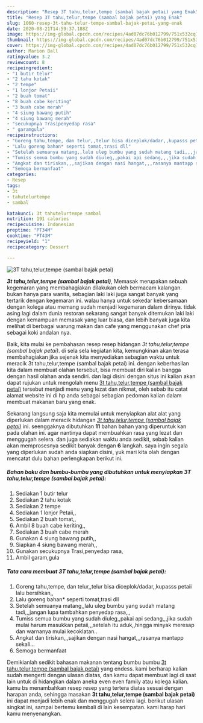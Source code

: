 ```yaml
---
description: "Resep 3T tahu,telur,tempe (sambal bajak petai) yang Enak"
title: "Resep 3T tahu,telur,tempe (sambal bajak petai) yang Enak"
slug: 1060-resep-3t-tahu-telur-tempe-sambal-bajak-petai-yang-enak
date: 2020-08-21T14:59:37.188Z
image: https://img-global.cpcdn.com/recipes/4ad07dc76b012799/751x532cq70/3t-tahutelurtempe-sambal-bajak-petai-foto-resep-utama.jpg
thumbnail: https://img-global.cpcdn.com/recipes/4ad07dc76b012799/751x532cq70/3t-tahutelurtempe-sambal-bajak-petai-foto-resep-utama.jpg
cover: https://img-global.cpcdn.com/recipes/4ad07dc76b012799/751x532cq70/3t-tahutelurtempe-sambal-bajak-petai-foto-resep-utama.jpg
author: Marion Ball
ratingvalue: 3.2
reviewcount: 8
recipeingredient:
- "1 butir telur"
- "2 tahu kotak"
- "2 tempe"
- "1 lonjor Petaii"
- "2 buah tomat"
- "8 buah cabe keriting"
- "3 buah cabe merah"
- "4 siung bawang putih"
- "4 siung bawang merah"
- "secukupnya Trasipenyedap rasa"
- " garamgula"
recipeinstructions:
- "Goreng tahu,tempe, dan telur,,telur bisa diceplok/dadar,,kupasss petaii lalu bersihkan,,"
- "Lalu goreng bahan* seperti tomat,trasi dll"
- "Setelah semuanya matang,,lalu uleg bumbu yang sudah matang tadi,,,jangan lupa tambahkan penyedap rasa,,,"
- "Tumiss semua bumbu yang sudah diuleg,,pakai api sedang,,,jika sudah mulai harum masukkan petaii,,,setelah itu aduk,,hingga minyak meresap dan warnanya mulai kecoklatan.."
- "Angkat dan tiriskan,,,sajikan dengan nasi hangat,,,rasanya mantapp sekali..."
- "Semoga bermanfaat"
categories:
- Resep
tags:
- 3t
- tahutelurtempe
- sambal

katakunci: 3t tahutelurtempe sambal 
nutrition: 191 calories
recipecuisine: Indonesian
preptime: "PT34M"
cooktime: "PT43M"
recipeyield: "1"
recipecategory: Dessert

---
```



![3T tahu,telur,tempe (sambal bajak petai)](https://img-global.cpcdn.com/recipes/4ad07dc76b012799/751x532cq70/3t-tahutelurtempe-sambal-bajak-petai-foto-resep-utama.jpg)

<b><i>3t tahu,telur,tempe (sambal bajak petai)</i></b>, Memasak merupakan sebuah kegemaran yang membahagiakan dilakukan oleh bermacam kalangan. bukan hanya para wanita, sebagian laki laki juga sangat banyak yang tertarik dengan kegemaran ini. walau hanya untuk sekedar kebersamaan dengan kolega atau memang sudah menjadi kegemaran dalam dirinya. tidak asing lagi dalam dunia restoran sekarang sangat banyak ditemukan laki laki dengan kemampuan memasak yang luar biasa, dan lebih banyak juga kita melihat di berbagai warung makan dan cafe yang menggunakan chef pria sebagai koki andalan nya.

Baik, kita mulai ke pembahasan resep resep hidangan <i>3t tahu,telur,tempe (sambal bajak petai)</i>. di sela sela kegiatan kita, kemungkinan akan terasa membahagiakan jika sejenak kita menyediakan sebagian waktu untuk meracik 3t tahu,telur,tempe (sambal bajak petai) ini. dengan keberhasilan kita dalam membuat olahan tersebut, bisa membuat diri kalian bangga dengan hasil olahan anda sendiri. dan lagi disini dengan situs ini kalian akan dapat rujukan untuk mengolah menu <u>3t tahu,telur,tempe (sambal bajak petai)</u> tersebut menjadi menu yang lezat dan nikmat, oleh sebab itu catat alamat website ini di hp anda sebagai sebagian pedoman kalian dalam membuat makanan baru yang enak.




Sekarang langsung saja kita memulai untuk menyiapkan alat alat yang diperlukan dalam meracik hidangan <u><i>3t tahu,telur,tempe (sambal bajak petai)</i></u> ini. seenggaknya dibutuhkan <b>11</b> bahan bahan yang diperuntuk kan pada olahan ini. agar nantinya dapat membuahkan rasa yang lezat dan menggugah selera. dan juga sediakan waktu anda sedikit, sebab kalian akan memprosesnya sedikit banyak dengan <b>6</b> langkah. saya ingin segala yang diperlukan sudah anda siapkan disini, yuk mari kita olah dengan mencatat dulu bahan perlengkapan berikut ini.

<!--inarticleads1-->

##### Bahan baku dan bumbu-bumbu yang dibutuhkan untuk menyiapkan 3T tahu,telur,tempe (sambal bajak petai):

1. Sediakan 1 butir telur
1. Sediakan 2 tahu kotak
1. Sediakan 2 tempe
1. Sediakan 1 lonjor Petaii,,
1. Sediakan 2 buah tomat,,
1. Ambil 8 buah cabe keriting,,
1. Sediakan 3 buah cabe merah
1. Gunakan 4 siung bawang putih,,
1. Siapkan 4 siung bawang merah,,
1. Gunakan secukupnya Trasi,penyedap rasa,
1. Ambil  garam,gula




<!--inarticleads2-->

##### Tata cara membuat 3T tahu,telur,tempe (sambal bajak petai):

1. Goreng tahu,tempe, dan telur,,telur bisa diceplok/dadar,,kupasss petaii lalu bersihkan,,
1. Lalu goreng bahan* seperti tomat,trasi dll
1. Setelah semuanya matang,,lalu uleg bumbu yang sudah matang tadi,,,jangan lupa tambahkan penyedap rasa,,,
1. Tumiss semua bumbu yang sudah diuleg,,pakai api sedang,,,jika sudah mulai harum masukkan petaii,,,setelah itu aduk,,hingga minyak meresap dan warnanya mulai kecoklatan..
1. Angkat dan tiriskan,,,sajikan dengan nasi hangat,,,rasanya mantapp sekali...
1. Semoga bermanfaat




Demikianlah sedikit bahasan makanan tentang bumbu bumbu <u>3t tahu,telur,tempe (sambal bajak petai)</u> yang endess. kami berharap kalian sudah mengerti dengan ulasan diatas, dan kamu dapat membuat lagi di saat lain untuk di hidangkan dalam aneka even even family atau kolega kalian. kamu bs menambahkan resep resep yang tertera diatas sesuai dengan harapan anda, sehingga masakan <b>3t tahu,telur,tempe (sambal bajak petai)</b> ini dapat menjadi lebih enak dan menggugah selera lagi. berikut ulasan singkat ini, sampai bertemu kembali di lain kesempatan. kami harap hari kamu menyenangkan.
